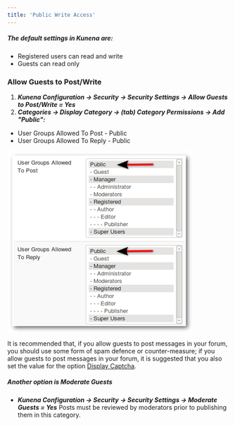 ```yaml
---
title: 'Public Write Access'
---
```


##### The default settings in Kunena are:

* Registered users can read and write
* Guests can read only

### Allow Guests to Post/Write

1) **_Kunena Configuration -> Security -> Security Settings -> Allow Guests to Post/Write = Yes_**
2) **_Categories -> Display Category -> (tab) Category Permissions -> Add "Public":_**
* User Groups Allowed To Post - Public
* User Groups Allowed To Reply - Public

![](public_access.png)

It is recommended that, if you allow guests to post messages in your forum, you should use some form of spam defence or counter-measure; if you allow guests to post messages in your forum, it is suggested that you also set the value for the option [Display Captcha](../../faq/captcha-spam-protection).

##### Another option is Moderate Guests
* **_Kunena Configuration -> Security -> Security Settings -> Moderate Guests = Yes_**
Posts must be reviewed by moderators prior to publishing them in this category.